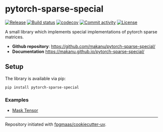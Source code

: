 # pytorch-sparse-special

[![Release](https://img.shields.io/github/v/release/makanu/pytorch-sparse-special)](https://img.shields.io/github/v/release/makanu/pytorch-sparse-special)
[![Build status](https://img.shields.io/github/actions/workflow/status/makanu/pytorch-sparse-special/main.yml?branch=main)](https://github.com/makanu/pytorch-sparse-special/actions/workflows/main.yml?query=branch%3Amain)
[![codecov](https://codecov.io/gh/makanu/pytorch-sparse-special/branch/main/graph/badge.svg)](https://codecov.io/gh/makanu/pytorch-sparse-special)
[![Commit activity](https://img.shields.io/github/commit-activity/m/makanu/pytorch-sparse-special)](https://img.shields.io/github/commit-activity/m/makanu/pytorch-sparse-special)
[![License](https://img.shields.io/github/license/makanu/pytorch-sparse-special)](https://img.shields.io/github/license/makanu/pytorch-sparse-special)

A small library which implements special implementations of pytorch sparse matrices.

- **Github repository**: <https://github.com/makanu/pytorch-sparse-special/>
- **Documentation** <https://makanu.github.io/pytorch-sparse-special/>

## Setup

The library is available via pip:

```bash
pip install pytorch-sparse-special
```

### Examples

- [Mask Tensor](https://makanu.github.io/pytorch-sparse-special/examples/#mask-tensor)

---

Repository initiated with [fpgmaas/cookiecutter-uv](https://github.com/fpgmaas/cookiecutter-uv).
